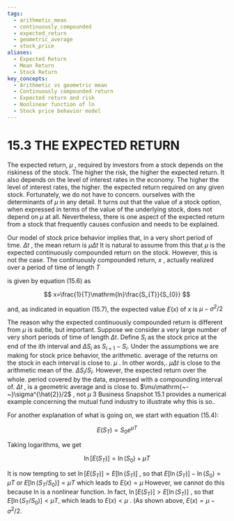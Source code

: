 ```yaml
---
tags:
  - arithmetic_mean
  - continuously_compounded
  - expected_return
  - geometric_average
  - stock_price
aliases:
  - Expected Return
  - Mean Return
  - Stock Return
key_concepts:
  - Arithmetic vs geometric mean
  - Continuously compounded return
  - Expected return and risk
  - Nonlinear function of ln
  - Stock price behavior model
---
```


# 15.3 THE EXPECTED RETURN  

The expected return, $\mu$ , required by investors from a stock depends on the riskiness of the stock. The higher the risk, the higher the expected return. It also depends on the level of interest rates in the economy. The higher the level of interest rates, the higher. the expected return required on any given stock. Fortunately, we do not have to concern. ourselves with the determinants of $\mu$ in any detail. It turns out that the value of a stock option, when expressed in terms of the value of the underlying stock, does not depend on $\mu$ at all. Nevertheless, there is one aspect of the expected return from a stock that frequently causes confusion and needs to be explained.  

Our model of stock price behavior implies that, in a very short period of time. $\Delta t$ , the mean return is $\mu\Delta t$ It is natural to assume from this that $\mu$ is the expected continuously compounded return on the stock. However, this is not the case. The continuously compounded return, $x$ , actually realized over a period of time of length $T$  

is given by equation (15.6) as  

$$
x=\frac{1}{T}\mathrm{ln}\frac{S_{T}}{S_{0}}
$$  

and, as indicated in equation (15.7), the expected value $E(x)$ of $x$ is $\mu-\sigma^{2}/2$  

The reason why the expected continuously compounded return is different from $\mu$ is subtle, but important. Suppose we consider a very large number of very short periods of time of length $\Delta t.$ Define $S_{i}$ as the stock price at the end of the ith interval and $\Delta S_{i}$ as $S_{i+1}-S_{i}.$ Under the assumptions we are making for stock price behavior, the arithmetic. average of the returns on the stock in each interval is close to. $\mu$ . In other words,. $\mu\Delta t$ is close to the arithmetic mean of the. $\Delta S_{i}/S_{i}.$ However, the expected return over the whole. period covered by the data, expressed with a compounding interval of. $\Delta t$ , is a geometric average and is close to. $\mu\mathrm{~-~}\sigma^{\hat{2}}/2$ , not $\mu$ 3 Business Snapshot 15.1 provides a numerical example concerning the mutual fund industry to illustrate why this is so..  

For another explanation of what is going on, we start with equation (15.4):  

$$
E(S_{T})=S_{0}e^{\mu T}
$$  

Taking logarithms, we get  

$$
\ln[E(S_{T})]=\ln(S_{0})+\mu T
$$  

It is now tempting to set $\ln[E(S_{T})]=E[\ln(S_{T})]$ , so that $E[\ln(S_{T})]-\ln(S_{0})=\mu T$ or $E[\ln(S_{T}/S_{0})]=\mu T$ which leads to $E(x)=\mu$ However, we cannot do this because ln is a nonlinear function. In fact, $\ln[E(S_{T})]>E[\ln(S_{T})]$ , so that $E[\ln(S_{T}/S_{0})]<\mu T,$ which leads to $E(x)<\mu$ . (As shown above, $E(x)=\mu-\sigma^{2}/2.$  
